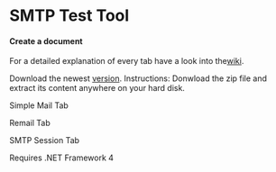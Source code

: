# SMTP Test Tool


#### <i class="icon-file"></i> Create a document


For a detailed explanation of every tab have a look into the[wiki](https://github.com/georgjf/SMTPtool/wiki).

Download the newest [version](https://raw.githubusercontent.com/georgjf/SMTPtool/master/SMTPtool%20v4.zip). 
Instructions:
Donwload the zip file and extract its content anywhere on your hard disk.

Simple Mail Tab

Remail Tab

SMTP Session Tab



Requires .NET Framework 4
